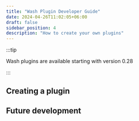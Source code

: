 ```yaml
---
title: "Wash Plugin Developer Guide"
date: 2024-04-26T11:02:05+06:00
draft: false
sidebar_position: 4
description: "How to create your own plugins"
---
```


:::tip

Wash plugins are available starting with version 0.28

:::

## Creating a plugin

## Future development
